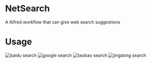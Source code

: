 # NetSearch
A Alfred workflow that can give web search suggestions

# Usage
![baidu search](https://github.com/kagenZhao/NetSearch/tree/master/Images/baidu.png)
![google search](https://github.com/kagenZhao/NetSearch/tree/master/Images/google.png)
![taobao search](https://github.com/kagenZhao/NetSearch/tree/master/Images/taobao.png)
![jingdong search](https://github.com/kagenZhao/NetSearch/tree/master/Images/jingdong.png)
